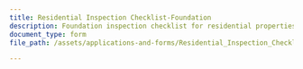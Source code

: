 ```yaml
---
title: Residential Inspection Checklist-Foundation
description: Foundation inspection checklist for residential properties. 
document_type: form
file_path: /assets/applications-and-forms/Residential_Inspection_Checklist_Foundation.pdf

---
```

